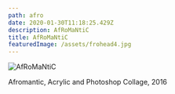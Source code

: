 ```yaml
---
path: afro
date: 2020-01-30T11:18:25.429Z
description: AfRoMaNtiC
title: AfRoMaNtiC
featuredImage: /assets/frohead4.jpg
---
```

![AfRoMaNtiC](/assets/frohead4.jpg "AfRoMaNtiC")

Afromantic, Acrylic and Photoshop Collage, 2016
